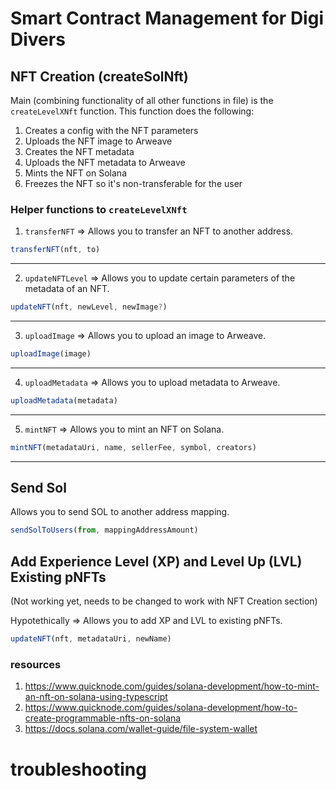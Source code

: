 # Smart Contract Management for Digi Divers

## NFT Creation (createSolNft)
Main (combining functionality of all other functions in file) is the `createLevelXNft` function. 
This function does the following: 

1. Creates a config with the NFT parameters
2. Uploads the NFT image to Arweave
3. Creates the NFT metadata
4. Uploads the NFT metadata to Arweave
5. Mints the NFT on Solana
6. Freezes the NFT so it's non-transferable for the user

### Helper functions to `createLevelXNft`
1. `transferNFT` => Allows you to transfer an NFT to another address.

```javascript
transferNFT(nft, to)
```
-----------------

2. `updateNFTLevel` => Allows you to update certain parameters of the metadata of an NFT.

```javascript
updateNFT(nft, newLevel, newImage?)
```

-----------------

3. `uploadImage` => Allows you to upload an image to Arweave.
```javascript
uploadImage(image)
```
-----------------

4. `uploadMetadata` => Allows you to upload metadata to Arweave.

```javascript
uploadMetadata(metadata)
```
-----------------

5. `mintNFT` => Allows you to mint an NFT on Solana.

```javascript
mintNFT(metadataUri, name, sellerFee, symbol, creators)
```
-----------------

## Send Sol

Allows you to send SOL to another address mapping.

```javascript
sendSolToUsers(from, mappingAddressAmount)
```

## Add Experience Level (XP) and Level Up (LVL) Existing pNFTs

(Not working yet, needs to be changed to work with NFT Creation section)

Hypotethically => Allows you to add XP and LVL to existing pNFTs.

```javascript
updateNFT(nft, metadataUri, newName)
```

### resources

1. https://www.quicknode.com/guides/solana-development/how-to-mint-an-nft-on-solana-using-typescript
2. https://www.quicknode.com/guides/solana-development/how-to-create-programmable-nfts-on-solana
3. https://docs.solana.com/wallet-guide/file-system-wallet

# troubleshooting
